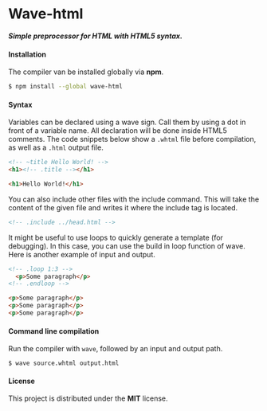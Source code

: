 
# Wave-html

***Simple preprocessor for HTML with HTML5 syntax.***

#### Installation

The compiler van be installed globally via **npm**.

```bash
$ npm install --global wave-html
```

#### Syntax

Variables can be declared using a wave sign. Call them by using a dot in front of a variable name. All declaration will be done inside HTML5 comments. The code snippets below show a `.whtml` file before compilation, as well as a `.html` output file.

```html
<!-- ~title Hello World! -->
<h1><!-- .title --></h1>
```

```html
<h1>Hello World!</h1>
```

You can also include other files with the include command. This will take the content of the given file and writes it where the include tag is located.

```html
<!-- .include ../head.html -->
```

It might be useful to use loops to quickly generate a template (for debugging). In this case, you can use the build in loop function of wave. Here is another example of input and output.

```html
<!-- .loop 1:3 -->
  <p>Some paragraph</p>
<!-- .endloop -->
```

```html
<p>Some paragraph</p>
<p>Some paragraph</p>
<p>Some paragraph</p>
```

#### Command line compilation

Run the compiler with `wave`, followed by an input and output path.

```
$ wave source.whtml output.html
```

#### License

This project is distributed under the **MIT** license.
